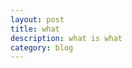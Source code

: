 ```yaml
---
layout: post
title: what
description: what is what
category: blog
---
```






[zhiying678]:    http://blog.houmingjiang.cn  "zhiying678"

